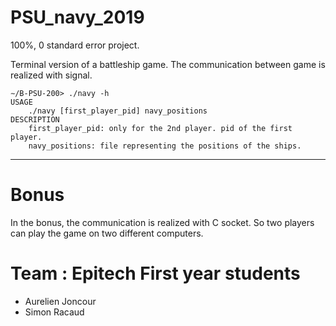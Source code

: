 # PSU_navy_2019

100%, 0 standard error project.

Terminal version of a battleship game.
The communication between game is realized with signal.

```
∼/B-PSU-200> ./navy -h
USAGE
    ./navy [first_player_pid] navy_positions
DESCRIPTION
    first_player_pid: only for the 2nd player. pid of the first player.
    navy_positions: file representing the positions of the ships.
```

-----
# Bonus

In the bonus, the communication is realized with C socket.
So two players can play the game on two different computers.

# Team : Epitech First year students
- Aurelien Joncour
- Simon Racaud
